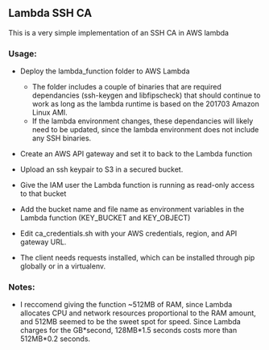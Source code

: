 ## Lambda SSH CA

This is a very simple implementation of an SSH CA in AWS lambda

### Usage:

- Deploy the lambda_function folder to AWS Lambda
  - The folder includes a couple of binaries that are required dependancies (ssh-keygen and libfipscheck) that should continue to work as long as the lambda runtime is based on the 201703 Amazon Linux AMI.
  - If the lambda environment changes, these dependancies will likely need to be updated, since the lambda environment does not include any SSH binaries.
- Create an AWS API gateway and set it to back to the Lambda function
- Upload an ssh keypair to S3 in a secured bucket.
- Give the IAM user the Lambda function is running as read-only access to that bucket
- Add the bucket name and file name as environment variables in the Lambda function (KEY_BUCKET and KEY_OBJECT)


- Edit ca_credentials.sh with your AWS credentials, region, and API gateway URL.
- The client needs requests installed, which can be installed through pip globally or in a virtualenv.

### Notes:

- I reccomend giving the function ~512MB of RAM, since Lambda allocates CPU and network resources proportional to the RAM amount, and 512MB seemed to be the sweet spot for speed.  Since Lambda charges for the GB\*second, 128MB\*1.5 seconds costs more than 512MB\*0.2 seconds.

